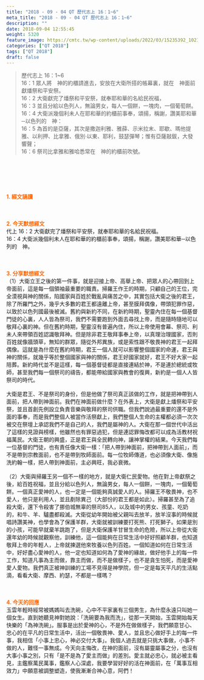 ```yaml
---
title: "2018 - 09 - 04 QT 歷代志上 16：1~6"
meta_title: "2018 - 09 - 04 QT 歷代志上 16：1~6"
description: ""
date: 2018-09-04 12:55:45
weight: 5320
feature_image: https://cmtc.tw/wp-content/uploads/2022/03/15235392_10211799862337740_180693556567566654_o-1.webp
categories: ["QT 2018"]
tags: ["QT 2018"]
draft: false
---
```


<blockquote>歷代志上 16：1~6<br />
16：1 眾人將　神的約櫃請進去，安放在大衛所搭的帳幕裏，就在　神面前獻燔祭和平安祭。<br />
16：2 大衛獻完了燔祭和平安祭，就奉耶和華的名給民祝福，<br />
16：3 並且分給以色列人，無論男女，每人一個餅，一塊肉，一個葡萄餅。<br />
16：4 大衛派幾個利未人在耶和華的約櫃前事奉，頌揚，稱謝，讚美耶和華─以色列的　神：<br />
16：5 為首的是亞薩，其次是撒迦利雅、雅薛、示米拉末、耶歇、瑪他提雅、以利押、比拿雅、俄別‧以東、耶利，鼓瑟彈琴；惟有亞薩敲鈸，大發響聲；<br />
16：6 祭司比拿雅和雅哈悉常在　神的約櫃前吹號。</blockquote><br />
&nbsp;<br />
<br />
&nbsp;<br />
<br />
<span style="color: #ff6600;"><strong>1. </strong><strong>經文誦讀</strong></span><br />
<br />
<span style="color: #ff6600;"><strong> </strong></span><br />
<br />
<span style="color: #ff6600;"><strong>2. 今天默想</strong><strong>經文<br />
</strong></span>代上 16：2 大衛獻完了燔祭和平安祭，就奉耶和華的名給民祝福。<br />
16：4 大衛派幾個利未人在耶和華的約櫃前事奉，頌揚，稱謝，讚美耶和華─以色列的　神。<br />
<br />
&nbsp;<br />
<br />
<span style="color: #ff6600;"><strong>3. 分享默想經文<br />
</strong></span>（1）大衛立王之後的第一件事，就是迎接上帝、高舉上帝、把眾人的心帶回到上帝面前，這是每一個領袖最重要的職責。掃羅王作王的時期，只顧自己的王位，完全漠視與神的關係，陷國家與百姓於戰亂與痛苦之中，其實包括大衛之後的君王，除了所羅門之外，幾乎大多數的君王都遠離上帝，甚至膜拜偶像，帶頭犯罪作惡，以致於以色列國最後被滅。舊約與新約不同，在新約時期，聖靈內住在每一個基督門徒的心裏，人人皆為祭司，我們不需要跑到外面去尋找上帝，而是隨時隨地可以敬拜心裏的神。但在舊約時期，聖靈沒有普遍內住，所以上帝使用會幕、祭司、利未人來帶領百姓認識敬拜神。但是除非君王敬拜事奉上帝，以真理治理國家，否則百姓就像牆頭草，無知的群眾，隨從外邦異族，或是索性跟不敬畏神的君王一起拜偶像。這就是為什麼在舊約時期，君王一個人就可以影響整個國家的命運，君王與神的關係，就幾乎等於整個國家與神的關係，君王好國家就好，君王不好大家一起陪葬。新約時代並不是這樣，每一個基督徒都是直接連結於神，不是連於總統或牧師，甚至我們每一個祭司的禱告，都能帶給國家與教會的復興，新約是一個人人皆祭司的時代。<br />
<br />
大衛是君王、不是祭司的身份，但是他做了祭司真正該做的工作，就是把神帶到人面前，把人帶到神面前。我們在神面前做什麼？在外表上，大衛是獻上燔祭和平安祭，並且首創先例設立負責音樂與敬拜的祭司供職。但我們說過最重要的還不是外面的事奉，而是我們整個人被當作活祭獻上，我們整個人生命的主權都必須一次次被交在祭壇上承認我們不是自己的人，我們是屬神的人。大衛在那一個世代中活出了這樣的見證與榜樣，他雖然也有罪惡過犯，但是連認罪悔改都可以成為活教材祝福萬民。大衛王朝的興盛，正是君王與全民轉向神，讓神掌權的結果。今天我們每一位基督的門徒，也有責任像大衛一樣：「把人帶到神面前，把神帶到人面前」，而不是帶到宗教面前，也不是帶到牧師面前。每一位牧師傳道，也必須像大衛、像施洗約翰一樣，把人帶到神面前，主必興旺，我必衰微。<br />
<br />
（2）大衛與掃羅王另一個不一樣的地方，就是大衛仁民愛物。他在對上帝獻祭之後，給百姓祝福，並且分給以色列人，無論男女，每人一個餅，一塊肉，一個葡萄餅。一個真正愛神的人，也一定是一個能夠真誠愛人的人。掃羅王不敬畏神，也不愛人，他只是利用人，並且剷除異己（大部份的君王都是如此）。掃羅甚至為了追殺大衛，還下令殺害了挪伯城無辜的祭司85人，以及城中的男女、孩童、吃奶的，和牛、羊、驢盡都殺滅。大衛從幼年開始被父親叫去放羊，放羊沒事的時候就唱詩讚美神，也學會為了保護羊群，大衛就被訓練要打死熊、打死獅子。如果是別的小孩，可能早就棄羊跳跑了，但是大衛保護羊甘冒生命的危險，所以上帝從大衛還年幼的時候就觀察他，訓練他，這一個能夠在日常生活中好好照顧羊群，也知道敬拜上帝的年輕人，上帝就揀選他來牧養以色列百姓。一個知道如何在日常生活中，好好盡心愛神的人，他一定也知道如何為了愛神的緣故，做好他手上的每一件工作，知道凡事為主而做，靠主而做，而不是做樣子，也不是貪生怕死，而是愛神愛人愛物。我們真正被神訓練的工場不見得是神學院，但一定是每天平凡的生活點滴，看看大衛、摩西、約瑟，不都是一樣嗎？<br />
<br />
&nbsp;<br />
<br />
<span style="color: #ff6600;"><strong>4. 今天的回應<br />
</strong></span>玉雲年輕時經常被媽媽叫去洗碗，心中不平家裏有三個男生，為什麼永遠只叫她一個女生。直到她聽見神對她說：「洗碗要為我而洗」，從那一天開始，玉雲開始每天快樂的「為神洗碗」。服事是出於愛神的心，不是外在做做樣子，我們願意甘心、忠心的在平凡的日常生活中，活出一個敬畏神、愛人，並且忠心做好手上的每一件事，我相信「小事上忠心，神必交付大事」。我個人過去就是只挑大事做，小事不做的人，難怪一事無成。今天向主悔改，在神的面前，沒有屬靈屬事之分，也沒有大事小事之別，只有「是不是為了愛主而做」的差別。愛主就必忠心，就必被主看見，主鑑察萬民萬事，鑑察人心深處，我要學習好好的活在神面前，在「萬事互相效力」中願意被調整塑造，使我漸漸合神心意，阿們！<br />
<br />
&nbsp;
        